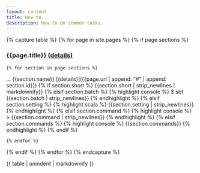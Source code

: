 ```yaml
---
layout: content
title: How to...
description: How to do common tasks.
---
```


{% capture table %}
{% for page in site.pages %}
  {% if page.sections %}
### {{page.title}} [(details)]({{page.url}}) ###
    {% for section in page.sections %}
... {{section.name}} [(details)]({{page.url | append: "#" | append: section.id}})
  {% if section.short %} {{section.short | strip_newlines | markdownify}}
  {% elsif section.batch %} {% highlight console %} $ sbt {{section.batch | strip_newlines}} {% endhighlight %}
  {% elsif section.setting %} {% highlight scala %} {{section.setting | strip_newlines}} {% endhighlight %}
  {% elsif section.command %} {% highlight console %} > {{section.command | strip_newlines}} {% endhighlight %}
  {% elsif section.commands %} {% highlight console %} {{section.commands}} {% endhighlight %}
  {% endif %}


    {% endfor %}
  {% endif %}
{% endfor %}
{% endcapture %}

{{ table | unindent | markdownify }}